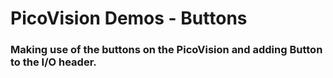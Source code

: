 # PicoVision Demos - Buttons

### Making use of the buttons on the PicoVision and adding Button to the I/O header.
